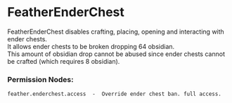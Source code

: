 # FeatherEnderChest

FeatherEnderChest disables crafting, placing, opening and interacting with ender chests.  
It allows ender chests to be broken dropping 64 obsidian.  
This amount of obsidian drop cannot be abused since ender chests cannot be crafted (which requires 8 obsidian).


### Permission Nodes:
    feather.enderchest.access  -  Override ender chest ban. full access.


